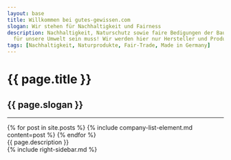 ```yaml
---
layout: base
title: Willkommen bei gutes-gewissen.com
slogan: Wir stehen für Nachhaltigkeit und Fairness
description: Nachhaltigkeit, Naturschutz sowie faire Bedigungen der Bauern und Qualität sind wichtige Themen bei denen wir Transparenz schaffen wollen. Wir zeigen, dass Konsum nicht immer schädlich
  für unsere Umwelt sein muss! Wir werden hier nur Hersteller und Produkte auflisten, die wir genau unter die Lupe genommen haben und von denen wir auch wirklich überzeugt sind. Solltest du weitere Produkte oder Hersteller kennen, die diesen Ansprüchen genügen, so gebe uns doch Bescheid und wir werden diese hinzufügen!
tags: [Nachhaltigkeit, Naturprodukte, Fair-Trade, Made in Germany]
---
```

<div class="container">
    <div class="py-4">
      <h1 class="h3">{{ page.title }}</h1>
      <h2 class="lead text-muted">{{ page.slogan }}</h2>
      <hr class="my-1">
</div>
<div class="row">
<div class="col-12 col-lg-8">
    {% for post in site.posts %}
      {% include company-list-element.md content=post %}
    {% endfor %}
<div class="my-4">{{ page.description }}</div>
</div>
<div class="col-12 col-lg-4">
<div class="sticky-top">
{% include right-sidebar.md %}
</div>
</div>
</div>
</div>

